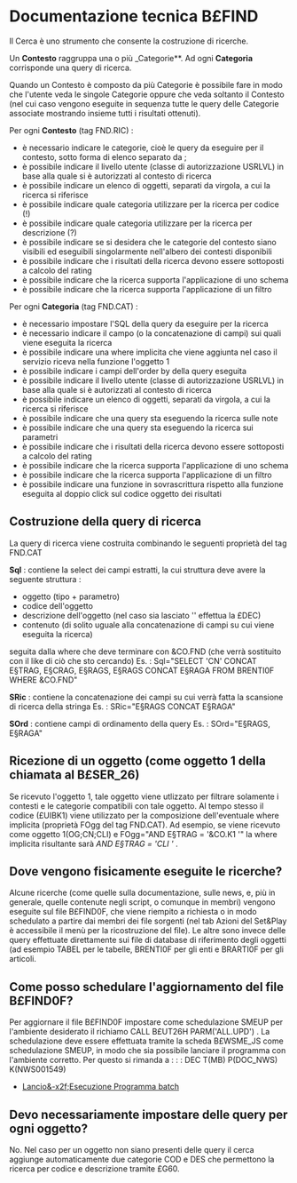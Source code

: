 # Documentazione tecnica B£FIND

Il Cerca è uno strumento che consente la costruzione di ricerche.

Un **Contesto** raggruppa una o più _Categorie**.
Ad ogni **Categoria** corrisponde una query di ricerca.


Quando un Contesto è composto da più Categorie è possibile fare in modo che l'utente veda le singole Categorie oppure che veda soltanto il Contesto (nel cui caso vengono eseguite in sequenza tutte le query delle Categorie associate mostrando insieme tutti i risultati ottenuti).


Per ogni **Contesto**  (tag FND.RIC) : 

- è necessario indicare le categorie, cioè le query da eseguire per il contesto, sotto forma di elenco separato da ;
- è possibile indicare il livello utente (classe di autorizzazione USRLVL) in base alla quale si è autorizzati al contesto di ricerca
- è possibile indicare un elenco di oggetti, separati da virgola, a cui la ricerca si riferisce
- è possibile indicare quale categoria utilizzare per la ricerca per codice (!)
- è possibile indicare quale categoria utilizzare per la ricerca per descrizione (?)
- è possibile indicare se si desidera che le categorie del contesto siano visibili ed eseguibili singolarmente nell'albero dei contesti disponibili
- è possibile indicare che i risultati della ricerca devono essere sottoposti a calcolo del rating
- è possibile indicare che la ricerca supporta l'applicazione di uno schema
- è possibile indicare che la ricerca supporta l'applicazione di un filtro



Per ogni **Categoria**  (tag FND.CAT) : 

- è necessario impostare l'SQL della query da eseguire per la ricerca
- è necessario indicare il campo (o la concatenazione di campi) sui quali viene eseguita la ricerca
- è possibile indicare una where implicita che viene aggiunta nel caso il servizio riceva nella funzione l'oggetto 1
- è possibile indicare i campi dell'order by della query eseguita
- è possibile indicare il livello utente (classe di autorizzazione USRLVL) in base alla quale si è autorizzati al contesto di ricerca
- è possibile indicare un elenco di oggetti, separati da virgola, a cui la ricerca si riferisce
- è possibile indicare che una query sta eseguendo la ricerca sulle note
- è possibile indicare che una query sta eseguendo la ricerca sui parametri
- è possibile indicare che i risultati della ricerca devono essere sottoposti a calcolo del rating
- è possibile indicare che la ricerca supporta l'applicazione di uno schema
- è possibile indicare che la ricerca supporta l'applicazione di un filtro
- è possibile indicare una funzione in sovrascrittura rispetto alla funzione eseguita al doppio click sul codice oggetto dei risultati


## Costruzione della query di ricerca
La query di ricerca viene costruita combinando le seguenti proprietà del tag FND.CAT

**Sql** :  contiene la select dei campi estratti, la cui struttura deve avere la seguente struttura : 

- oggetto (tipo + parametro)
- codice dell'oggetto
- descrizione dell'oggetto (nel caso sia lasciato '' effettua la £DEC)
- contenuto (di solito uguale alla concatenazione di campi su cui viene eseguita la ricerca)

seguita dalla where che deve terminare con &CO.FND (che verrà sostituito con il like di ciò che sto cercando)
Es. :  Sql="SELECT 'CN' CONCAT E§TRAG, E§CRAG, E§RAGS, E§RAGS CONCAT E§RAGA FROM BRENTI0F  WHERE &CO.FND"

**SRic** :  contiene la concatenazione dei campi su cui verrà fatta la scansione di ricerca della stringa
Es. :  SRic="E§RAGS CONCAT E§RAGA"

**SOrd** :  contiene campi di ordinamento della query
 Es. :  SOrd="E§RAGS, E§RAGA"



## Ricezione di un oggetto (come oggetto 1 della chiamata al B£SER_26)
Se ricevuto l'oggetto 1, tale oggetto viene utlizzato per filtrare solamente i contesti e le categorie compatibili con tale oggetto.
Al tempo stesso il codice (£UIBK1) viene utilizzato per la composizione dell'eventuale where implicita (proprietà FOgg del tag FND.CAT).
Ad esempio, se viene ricevuto come oggetto 1(OG;CN;CLI) e FOgg="AND E§TRAG = '&CO.K1 '" la where implicita risultante sarà _AND E§TRAG = 'CLI '_ .

## Dove vengono fisicamente eseguite le ricerche?
Alcune ricerche (come quelle sulla documentazione, sulle news, e, più in generale, quelle contenute negli script, o comunque in membri) vengono eseguite sul file B£FIND0F, che viene riempito a richiesta o in modo schedulato a partire dai membri dei file sorgenti (nel tab Azioni del Set&Play è accessibile il menù per la ricostruzione del file).
Le altre sono invece delle query effettuate direttamente sui file di database di riferimento degli oggetti (ad esempio TABEL per le tabelle, BRENTI0F per gli enti e BRARTI0F per gli articoli.

## Come posso schedulare l'aggiornamento del file B£FIND0F?
Per aggiornare il file B£FIND0F impostare come schedulazione SMEUP per l'ambiente desiderato il richiamo CALL B£UT26H PARM('ALL.UPD') .
La schedulazione deve essere effettuata tramite la scheda B£WSME_JS come schedulazione SMEUP, in modo che sia possibile lanciare il programma con l'ambiente corretto. Per questo si rimanda a : 
 :  : DEC T(MB) P(DOC_NWS) K(NWS001549)
- [Lancio&-x2f;Esecuzione Programma batch](Sorgenti/DOC/TA/B£AMO/A£BASE_SM)

## Devo necessariamente impostare delle query per ogni oggetto?
No. Nel caso per un oggetto non siano presenti delle query il cerca aggiunge automaticamente due categorie COD e DES che permettono la ricerca per codice e descrizione tramite £G60.

